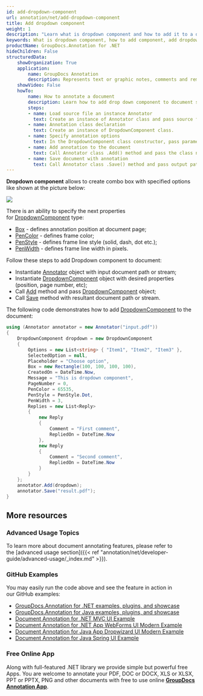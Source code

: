 ```yaml
---
id: add-dropdown-component
url: annotation/net/add-dropdown-component
title: Add dropdown component
weight: 1
description: "Learn what is dropdown component and how to add it to a document programmatically using GroupDocs.Annotation for .NET."
keywords: What is dropdown component, how to add component, add dropdown component
productName: GroupDocs.Annotation for .NET
hideChildren: False
structuredData:
    showOrganization: True
    application:    
        name: GroupDocs Annotation
        description: Represents text or graphic notes, comments and remarks attached to a specific part of the content of the document using C#
    showVideo: False
    howTo:
        name: How to annotate a document
        description: Learn how to add drop down component to document step by step
        steps:
        - name: Load source file an instance Annotator
          text: Create an instance of Annotator class and pass source file path as a constructor parameter. You may specify absolute or relative file path as per your requirements. 
        - name: Annotation class declaration
          text: Create an instance of DropdownComponent class.
        - name: Specify annotation options 
          text: In the DropdownComponent class constructor, pass parameters.
        - name: Add annotation to the document
          text: Call Annotator class .Add() method and pass the class name DropdownComponent.
        - name: Save document with annotation
          text: Call Annotator class .Save() method and pass output path file.
---
```

**Dropdown component** allows to create combo box with specified options like shown at the picture below: 

![](/annotation/net/images/add-dropdown-component.png)

There is an ability to specify the next properties for [DropdownComponent](https://apireference.groupdocs.com/net/annotation/groupdocs.annotation.models.formatspecificcomponents.pdf/dropdowncomponent) type:

*   [Box](https://apireference.groupdocs.com/annotation/net/groupdocs.annotation.models.formatspecificcomponents.pdf/dropdowncomponent/properties/box) - defines annotation position at document page;
*   [PenColor](https://apireference.groupdocs.com/annotation/net/groupdocs.annotation.models.formatspecificcomponents.pdf/dropdowncomponent/properties/pencolor) - defines frame color;
*   [PenStyle](https://apireference.groupdocs.com/annotation/net/groupdocs.annotation.models.formatspecificcomponents.pdf/dropdowncomponent/properties/penstyle) - defines frame line style (solid, dash, dot etc.);
*   [PenWidth](https://apireference.groupdocs.com/annotation/net/groupdocs.annotation.models.formatspecificcomponents.pdf/dropdowncomponent/properties/penwidth) - defines frame line width in pixels.

Follow these steps to add Dropdown component to document:

*   Instantiate [Annotator](https://apireference.groupdocs.com/net/annotation/groupdocs.annotation/annotator) object with input document path or stream;
*   Instantiate [DropdownComponent](https://apireference.groupdocs.com/net/annotation/groupdocs.annotation.models.formatspecificcomponents.pdf/dropdowncomponent) object with desired properties (position, page number, etc);
*   Call [Add](https://apireference.groupdocs.com/net/annotation/groupdocs.annotation/annotator/methods/add) method and pass [DropdownComponent](https://apireference.groupdocs.com/net/annotation/groupdocs.annotation.models.formatspecificcomponents.pdf/dropdowncomponent) object;
*   Call [Save](https://apireference.groupdocs.com/net/annotation/groupdocs.annotation/annotator/methods/save/index) method with resultant document path or stream.

The following code demonstrates how to add [DropdownComponent](https://apireference.groupdocs.com/net/annotation/groupdocs.annotation.models.formatspecificcomponents.pdf/dropdowncomponent) to the document:

```csharp
using (Annotator annotator = new Annotator("input.pdf"))
{
	DropdownComponent dropdown = new DropdownComponent
    {
        Options = new List<string> { "Item1", "Item2", "Item3" },
        SelectedOption = null,
        Placeholder = "Choose option",
        Box = new Rectangle(100, 100, 100, 100),
        CreatedOn = DateTime.Now,
        Message = "This is dropdown component",
        PageNumber = 0,
        PenColor = 65535,
        PenStyle = PenStyle.Dot,
        PenWidth = 3,
        Replies = new List<Reply>
        {
            new Reply
            {
                Comment = "First comment",
                RepliedOn = DateTime.Now
            },
            new Reply
            {
                Comment = "Second comment",
                RepliedOn = DateTime.Now
            }
        }
    };
    annotator.Add(dropdown);
    annotator.Save("result.pdf");
}
```

## More resources
### Advanced Usage Topics
To learn more about document annotating features, please refer to the [advanced usage section]({{< ref "annotation/net/developer-guide/advanced-usage/_index.md" >}}).

### GitHub Examples
You may easily run the code above and see the feature in action in our GitHub examples:

*   [GroupDocs.Annotation for .NET examples, plugins, and showcase](https://github.com/groupdocs-annotation/GroupDocs.Annotation-for-.NET)
*   [GroupDocs.Annotation for Java examples, plugins, and showcase](https://github.com/groupdocs-annotation/GroupDocs.Annotation-for-Java)
*   [Document Annotation for .NET MVC UI Example](https://github.com/groupdocs-annotation/GroupDocs.Annotation-for-.NET-MVC)
*   [Document Annotation for .NET App WebForms UI Modern Example](https://github.com/groupdocs-annotation/GroupDocs.Annotation-for-.NET-WebForms)
*   [Document Annotation for Java App Dropwizard UI Modern Example](https://github.com/groupdocs-annotation/GroupDocs.Annotation-for-Java-Dropwizard)
*   [Document Annotation for Java Spring UI Example](https://github.com/groupdocs-annotation/GroupDocs.Annotation-for-Java-Spring)
    

### Free Online App
Along with full-featured .NET library we provide simple but powerful free Apps.
You are welcome to annotate your PDF, DOC or DOCX, XLS or XLSX, PPT or PPTX, PNG and other documents with free to use online **[GroupDocs Annotation App](https://products.groupdocs.app/annotation)**.
